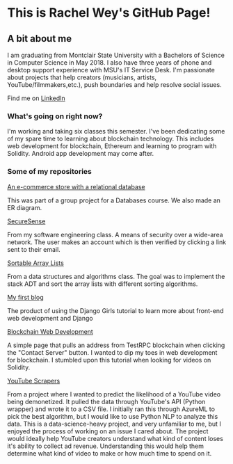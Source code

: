 # This is Rachel Wey's GitHub Page!

## A bit about me

I am graduating from Montclair State University with a Bachelors of Science in Computer Science in May 2018.
I also have three years of phone and desktop support experience with MSU's IT Service Desk.
I'm passionate about projects that help creators (musicians, artists, YouTube/filmmakers,etc.), push boundaries and help resolve social issues.

Find me on [LinkedIn](https://www.linkedin.com/in/rachel-wey-990b12150/)

### What's going on right now?
I'm working and taking six classes this semester. I've been dedicating some of my spare time to learning about blockchain technology.
This includes web development for blockchain, Ethereum and learning to program with Solidity.
Android app development may come after.


### Some of my repositories

[An e-commerce store with a relational database](https://github.com/rachel-w/Bobs-Music-Store)

This was part of a group project for a Databases course. We also made an ER diagram.

[SecureSense](https://github.com/rachel-w/SecureSense)

From my software engineering class.
A means of security over a wide-area network. The user makes an account which is then verified by clicking a link sent to their email.

[Sortable Array Lists](https://github.com/rachel-w/sortable-array-lists)

From a data structures and algorithms class. 
The goal was to implement the stack ADT and sort the array lists with different sorting algorithms.


[My first blog](https://github.com/rachel-w/my-first-blog)

The product of using the Django Girls tutorial to learn more about front-end web development and Django

[Blockchain Web Development](https://github.com/rachel-w/blockchainWeb)

A simple page that pulls an address from TestRPC blockchain when clicking the "Contact Server" button. I wanted to dip my toes in web development for blockchain. I stumbled upon this tutorial when looking for videos on Solidity.

[YouTube Scrapers](https://github.com/rachel-w/YouTubeCategorize)

From a project where I wanted to predict the likelihood of a YouTube video being demonetized.
It pulled the data through YouTube's API (Python wrapper) and wrote it to a CSV file.
I initially ran this through AzureML to pick the best algorithm, but I would like to use Python NLP to analyze this data.
This is a data-science-heavy project, and very unfamiliar to me, but I enjoyed the process of working on an issue I cared about.
The project would ideally help YouTube creators understand what kind of content loses it's ability to collect ad revenue.
Understanding this would help them determine what kind of video to make or how much time to spend on it.
